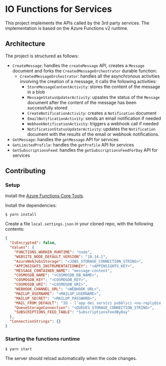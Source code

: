 # IO Functions for Services

This project implements the APIs called by the 3rd party services.
The implementation is based on the Azure Functions v2 runtime.

## Architecture

The project is structured as follows:

* `CreateMessage`: handles the `createMessage` API, creates a `Message` document and forks the `CreatedMessageOrchestrator` durable function:
  * `CreatedMessageOrchestrator`: handles all the asynchronous activities involving the creation of a message, it calls the following activities:
    * `StoreMessageContentActivity`: stores the content of the message in a blob
    * `MessageStatusUpdaterActivity`: upsates the status of the `Message` document after the content of the message has been successfully stored
    * `CreateNotificationActivity`: creates a `Notification` document
    * `EmailNotificationActivity`: sends an email notification if needed
    * `WebhookNotificationActivity`: triggers a webhook call if needed
    * `NotificationStatusUpdaterActivity`: updates the `Notification` document with the results of the email or webhook notifications.
* `GetMessage`: handles the `getMessage` API for services
* `GetLimitedProfile`: handles the `getProfile` API for services
* `GetSubscriptionsFeed`: handles the `getSubscriptionsFeedForDay` API for services

## Contributing

### Setup

Install the [Azure Functions Core Tools](https://github.com/Azure/azure-functions-core-tools).

Install the dependencies:

```
$ yarn install
```

Create a file `local.settings.json` in your cloned repo, with the
following contents:

```json
{
  "IsEncrypted": false,
  "Values": {
    "FUNCTIONS_WORKER_RUNTIME": "node",
    "WEBSITE_NODE_DEFAULT_VERSION": "10.14.1",
    "AzureWebJobsStorage": "<JOBS_STORAGE_CONNECTION_STRING>",
    "APPINSIGHTS_INSTRUMENTATIONKEY": "<APPINSIGHTS_KEY>",
    "MESSAGE_CONTAINER_NAME": "message-content",
    "COSMOSDB_NAME": "<COSMOSDB_DB_NAME>",
    "COSMOSDB_KEY": "<COSMOSDB_KEY>",
    "COSMOSDB_URI": "<COSMOSDB_URI>",
    "WEBHOOK_CHANNEL_URL": "<WEBHOOK_URL>",
    "MAILUP_USERNAME": "<MAILUP_USERNAME>",
    "MAILUP_SECRET": "<MAILUP_PASSWORD>",
    "MAIL_FROM_DEFAULT": "IO - l’app dei servizi pubblici <no-reply@io.italia.it>",
    "QueueStorageConnection": "<QUEUES_STORAGE_CONNECTION_STRING>",
    "SUBSCRIPTIONS_FEED_TABLE": "SubscriptionsFeedByDay"
  },
  "ConnectionStrings": {}
}
```

### Starting the functions runtime

```
$ yarn start
```

The server should reload automatically when the code changes.

